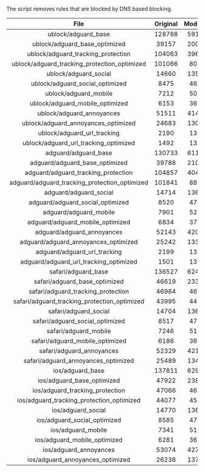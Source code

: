 The script removes rules that are blocked by DNS based blocking.


| File | Original | Modified |
|:----:|:-----:|:-----:|
| ublock/adguard_base | 128768 | 59160 |
| ublock/adguard_base_optimized | 39157 | 20004 |
| ublock/adguard_tracking_protection | 104063 | 39673 |
| ublock/adguard_tracking_protection_optimized | 101066 | 8091 |
| ublock/adguard_social | 14660 | 13597 |
| ublock/adguard_social_optimized | 8475 | 4698 |
| ublock/adguard_mobile | 7212 | 5071 |
| ublock/adguard_mobile_optimized | 6153 | 3625 |
| ublock/adguard_annoyances | 51511 | 41443 |
| ublock/adguard_annoyances_optimized | 24683 | 13025 |
| ublock/adguard_url_tracking | 2190 | 1334 |
| ublock/adguard_url_tracking_optimized | 1492 | 1331 |
| adguard/adguard_base | 130733 | 61196 |
| adguard/adguard_base_optimized | 39788 | 21068 |
| adguard/adguard_tracking_protection | 104857 | 40405 |
| adguard/adguard_tracking_protection_optimized | 101841 | 8807 |
| adguard/adguard_social | 14714 | 13656 |
| adguard/adguard_social_optimized | 8520 | 4744 |
| adguard/adguard_mobile | 7901 | 5252 |
| adguard/adguard_mobile_optimized | 6834 | 3799 |
| adguard/adguard_annoyances | 52143 | 42002 |
| adguard/adguard_annoyances_optimized | 25242 | 13327 |
| adguard/adguard_url_tracking | 2199 | 1342 |
| adguard/adguard_url_tracking_optimized | 1501 | 1339 |
| safari/adguard_base | 136527 | 62442 |
| safari/adguard_base_optimized | 46619 | 23306 |
| safari/adguard_tracking_protection | 46984 | 4638 |
| safari/adguard_tracking_protection_optimized | 43995 | 4492 |
| safari/adguard_social | 14704 | 13640 |
| safari/adguard_social_optimized | 8517 | 4731 |
| safari/adguard_mobile | 7246 | 5108 |
| safari/adguard_mobile_optimized | 6186 | 3656 |
| safari/adguard_annoyances | 52329 | 42111 |
| safari/adguard_annoyances_optimized | 25489 | 13408 |
| ios/adguard_base | 137811 | 62947 |
| ios/adguard_base_optimized | 47922 | 23810 |
| ios/adguard_tracking_protection | 47066 | 4646 |
| ios/adguard_tracking_protection_optimized | 44077 | 4500 |
| ios/adguard_social | 14770 | 13679 |
| ios/adguard_social_optimized | 8585 | 4752 |
| ios/adguard_mobile | 7341 | 5152 |
| ios/adguard_mobile_optimized | 6281 | 3697 |
| ios/adguard_annoyances | 53074 | 42745 |
| ios/adguard_annoyances_optimized | 26238 | 13721 |
